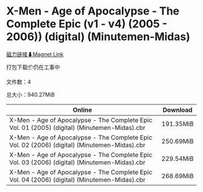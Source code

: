 # X-Men - Age of Apocalypse - The Complete Epic (v1 - v4)  (2005 - 2006)) (digital) (Minutemen-Midas)

[磁力链接⬇Magnet Link](magnet:?xt=urn:btih:e54c07ce42be0250f10319273522baf8d2e36f71&dn=X-Men%20-%20Age%20of%20Apocalypse%20-%20The%20Complete%20Epic%20%28v1%20-%20v4%29%20%20%282005%20-%202006%29%29%20%28digital%29%20%28Minutemen-Midas%29)

打包下载📦仍在工事中

文件数：4

总大小：940.27MiB

Online | Download
--- | ---
X-Men - Age of Apocalypse - The Complete Epic Vol. 01 (2005) (digital) (Minutemen-Midas).cbr | 191.35MiB
X-Men - Age of Apocalypse - The Complete Epic Vol. 02 (2006) (digital) (Minutemen-Midas).cbr | 250.69MiB
X-Men - Age of Apocalypse - The Complete Epic Vol. 03 (2006) (digital) (Minutemen-Midas).cbr | 229.54MiB
X-Men - Age of Apocalypse - The Complete Epic Vol. 04 (2006) (digital) (Minutemen-Midas).cbr | 268.69MiB